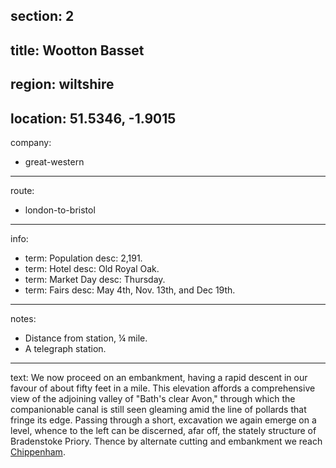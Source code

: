 section: 2
----
title: Wootton Basset
----
region: wiltshire
----
location: 51.5346, -1.9015
----
company:
- great-western
----
route:
- london-to-bristol
----
info:
- term: Population
  desc: 2,191.
- term: Hotel
  desc: Old Royal Oak.
- term: Market Day
  desc: Thursday.
- term: Fairs
  desc: May 4th, Nov. 13th, and Dec 19th.
----
notes:
- Distance from station, ¼ mile.
- A telegraph station.
----
text: We now proceed on an embankment, having a rapid descent in our favour of about fifty feet in a mile. This elevation affords a comprehensive view of the adjoining valley of "Bath's clear Avon," through which the companionable canal is still seen gleaming amid the line of pollards that fringe its edge. Passing through a short, excavation we again emerge on a level, whence to the left can be discerned, afar off, the stately structure of Bradenstoke Priory. Thence by alternate cutting and embankment we reach [Chippenham](/stations/chippenham).
